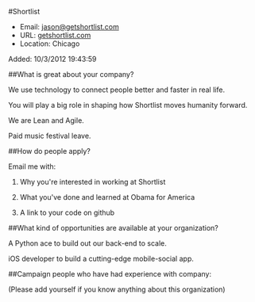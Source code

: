 
#Shortlist

* Email: [jason@getshortlist.com](mailto:jason@getshortlist.com)
* URL: [getshortlist.com](getshortlist.com)
* Location: Chicago

Added: 10/3/2012 19:43:59

##What is great about your company?

We use technology to connect people better and faster in real life.



You will play a big role in shaping how Shortlist moves humanity forward.



We are Lean and Agile. 



Paid music festival leave.

##How do people apply?

Email me with:



1. Why you're interested in working at Shortlist

2. What you've done and learned at Obama for America

3. A link to your code on github





##What kind of opportunities are available at your organization?

A Python ace to build out our back-end to scale.



iOS developer to build a cutting-edge mobile-social app.

##Campaign people who have had experience with company:

(Please add yourself if you know anything about this organization)


    